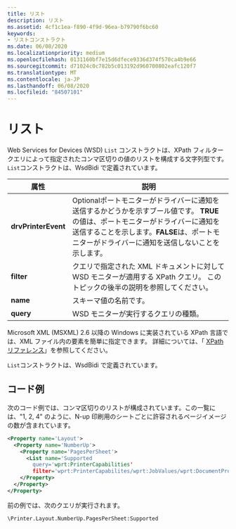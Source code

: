 ```yaml
---
title: リスト
description: リスト
ms.assetid: 4cf1c1ea-f890-4f9d-96ea-b79790f6bc60
keywords:
- リストコンストラクト
ms.date: 06/08/2020
ms.localizationpriority: medium
ms.openlocfilehash: 0131160bf7e15d6dfece9336d374f570ca4b9e66
ms.sourcegitcommit: d71024c0c782b5c013192d960700802eafc120f7
ms.translationtype: MT
ms.contentlocale: ja-JP
ms.lasthandoff: 06/08/2020
ms.locfileid: "84507101"
---
```

# <a name="list"></a>リスト

Web Services for Devices (WSD) `List` コンストラクトは、XPath フィルタークエリによって指定されたコンマ区切りの値のリストを構成する文字列型です。 `List`コンストラクトは、WsdBidi で定義されています。

| 属性 | 説明 |
| --- | --- |
| **drvPrinterEvent** | Optionalポートモニターがドライバーに通知を送信するかどうかを示すブール値です。 **TRUE**の値は、ポートモニターがドライバーに通知を送信することを示します。**FALSE**は、ポートモニターがドライバーに通知を送信しないことを示します。 |
| **filter** | クエリで指定された XML ドキュメントに対して WSD モニターが適用する XPath クエリ。 このトピックの後半の説明を参照してください。 |
| **name** | スキーマ値の名前です。 |
| **query** | WSD モニターが実行するクエリの種類。 |

Microsoft XML (MSXML) 2.6 以降の Windows に実装されている XPath 言語では、XML ファイル内の要素を簡単に指定できます。 詳細については、「 [XPath リファレンス](https://docs.microsoft.com/previous-versions/dotnet/netframework-4.0/ms256115(v=vs.100))」を参照してください。

`List`コンストラクトは、WsdBidi で定義されています。

## <a name="code-example"></a>コード例

次のコード例では、コンマ区切りのリストが構成されています。この一覧には、"1, 2, 4" のように、N-up 印刷用のシートごとに許容されるページイメージの数が含まれています。

```xml
<Property name='Layout'>
  <Property name='NumberUp'>
    <Property name='PagesPerSheet'>
      <List name='Supported
        query='wprt:PrinterCapabilities'
        filter='wprt:PrinterCapabilites/wprt:JobValues/wprt:DocumentProcessing/wprt:NumberUp/wprt:NUpPagesPerSheet/wprt:AllowedValue'/>
    </Property>
  </Property>
</Property>
```

前の例では、次のクエリが実行されます。

```console
\Printer.Layout.NumberUp.PagesPerSheet:Supported
```
